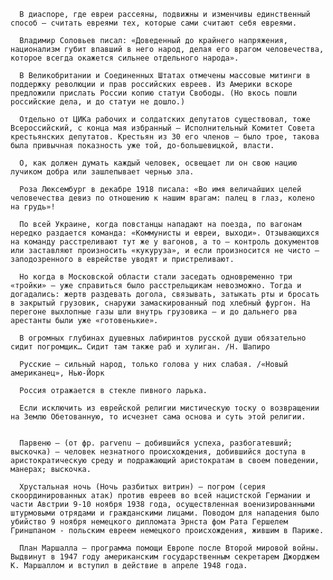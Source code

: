       В диаспоре, где евреи рассеяны, подвижны и изменчивы единственный способ – считать евреями тех, которые сами считают себя евреями.

      Владимир Соловьев писал: «Доведенный до крайнего напряжения, национализм губит впавший в него народ, делая его врагом человечества, которое всегда окажется сильнее отдельного народа».

      В Великобритании и Соединенных Штатах отмечены массовые митинги в поддержку революции и прав российских евреев. Из Америки вскоре предложили прислать России копию статуи Свободы. (Но вкось пошли российские дела, и до статуи не дошло.)

      Отдельно от ЦИКа рабочих и солдатских депутатов существовал, тоже Всероссийский, с конца мая избранный – Исполнительный Комитет Совета крестьянских депутатов. Крестьян из 30 его членов – было трое, такова была привычная показность уже той, до-большевицкой, власти.

      О, как должен думать каждый человек, освещает ли он свою нацию лучиком добра или зашлепывает чернью зла.

      Роза Люксембург в декабре 1918 писала: «Во имя величайших целей человечества девиз по отношению к нашим врагам: палец в глаз, колено на грудь»!

      По всей Украине, когда повстанцы нападают на поезда, по вагонам нередко раздается команда: «Коммунисты и евреи, выходи». Отзывающихся на команду расстреливают тут же у вагонов, а то – контроль документов или заставляют произносить «кукуруза», и если произносится не чисто – заподозренного в еврействе уводят и пристреливают.

      Но когда в Московской области стали заседать одновременно три «тройки» – уже справиться было расстрельщикам невозможно. Тогда и догадались: жертв раздевать догола, связывать, затыкать рты и бросать в закрытый грузовик, снаружи замаскированный под хлебный фургон. На перегоне выхлопные газы шли внутрь грузовика – и до дальнего рва арестанты были уже «готовенькие».

      В огромных глубинах душевных лабиринтов русской души обязательно сидит погромщик… Сидит там также раб и хулиган. /Н. Шапиро

      Русские – сильный народ, только голова у них слабая. /«Новый американец», Нью-Йорк

      Россия отражается в стекле пивного ларька.

      Если исключить из еврейской религии мистическую тоску о возвращении на Землю Обетованную, то исчезнет сама основа и суть этой религии.


      Парвеню – (от фр. parvenu – добившийся успеха, разбогатевший; выскочка) – человек незнатного происхождения, добившийся доступа в аристократическую среду и подражающий аристократам в своем поведении, манерах; выскочка.
      
      Хрустальная ночь (Ночь разбитых витрин) – погром (серия скоординированных атак) против евреев во всей нацистской Германии и части Австрии 9-10 ноября 1938 года, осуществленная военизированными штурмовыми отрядами и гражданскими лицами. Поводом для нападения было убийство 9 ноября немецкого дипломата Эрнста фом Рата Гершелем Гриншпаном - польским евреем немецкого происхождения, жившим в Париже.
      
      План Маршалла – программа помощи Европе после Второй мировой войны. Выдвинут в 1947 году американским государственным секретарем Джорджем К. Маршаллом и вступил в действие в апреле 1948 года.
